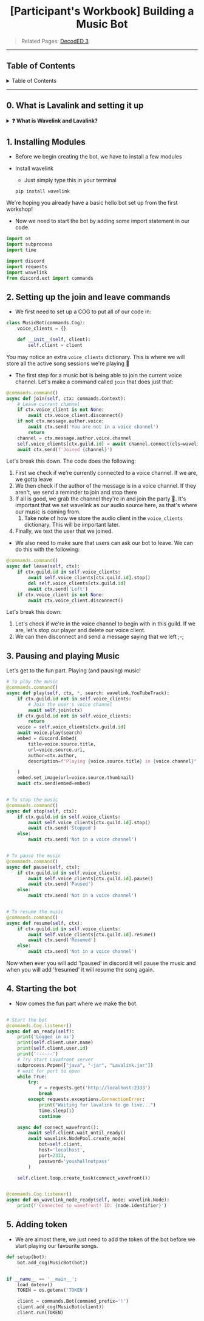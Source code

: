 <h1 align="center">[Participant's Workbook] Building a Music Bot</h1>

> Related Pages: [DecodED 3](./README.md)

---

<h2>Table of Contents</h2>
<details>
<summary>Table of Contents</summary>

- [0. what is Lavalink](#0-create-a-discord-account-and-discord-server)
    - [For Windows](#create-a-discord-account)
    - [For Mac](#create-a-discord-server)
- [1. Installing Modules: `youtube_dl`](#1-create-an-application)
- [2. Setting up the join and leave commands](#2-installing-modules-discordpy-and-python-dotenv)
- [3. Streaming audio to discord](#3-creating-a-bot-and-adding-it-to-your-server)
- [4. Pausing and playing audio](#4-make-the-bot-say-hello-world)
- [5. Sending the Youtube Thumbnail](#5-adding-commands)

</details>

---

## 0. What is Lavalink and setting it up

<details>
<summary><b>❓ What is Wavelink and Lavalink?</b></summary>

Wavelink is a library that allows you to play music with discord.py using
the [Lavalink](https://github.com/freyacodes/Lavalink) library.

Lavalink is a server application which allows you to search and stream audio directly between a source and a destination
without too much overhead!

</details>

## 1. Installing Modules

* Before we begin creating the bot, we have to install a few modules

* Install wavelink
    * Just simply type this in your terminal
  ```
  pip install wavelink
  ```

We're hoping you already have a basic hello bot set up from the first workshop!

* Now we need to start the bot by adding some import statement in our code.

```python
import os
import subprocess
import time

import discord
import requests
import wavelink
from discord.ext import commands
```

## 2. Setting up the join and leave commands

* We first need to set up a COG to put all of our code in:

```python
class MusicBot(commands.Cog):
    voice_clients = {}

    def __init__(self, client):
        self.client = client
```

You may notice an extra `voice_clients` dictionary. This is where we will store all the active song sessions we're
playing 🎵

* The first step for a music bot is being able to join the current voice channel. Let's make a command called `join`
  that does just that:

```python
@commands.command()
async def join(self, ctx: commands.Context):
    # Leave current channel
    if ctx.voice_client is not None:
        await ctx.voice_client.disconnect()
    if not ctx.message.author.voice:
        await ctx.send('You are not in a voice channel')
        return
    channel = ctx.message.author.voice.channel
    self.voice_clients[ctx.guild.id] = await channel.connect(cls=wavelink.Player())
    await ctx.send(f'Joined {channel}')
```

Let's break this down.
The code does the following:

1. First we check if we're currently connected to a voice channel. If we are, we gotta leave
2. We then check if the author of the message is in a voice channel. If they aren't, we send a reminder to join and stop
   there
3. If all is good, we grab the channel they're in and join the party 🥳. It's important that we set wavelink as our audio
   source here, as that's where our music is coming from.
    1. Take note of how we store the audio client in the `voice_clients` dictionary. This will be important later.
4. Finally, we text the user that we joined.

* We also need to make sure that users can ask our bot to leave. We can do this with the following:

```python
@commands.command()
async def leave(self, ctx):
    if ctx.guild.id in self.voice_clients:
        await self.voice_clients[ctx.guild.id].stop()
        del self.voice_clients[ctx.guild.id]
        await ctx.send('Left')
    if ctx.voice_client is not None:
        await ctx.voice_client.disconnect()
```

Let's break this down:

1. Let's check if we're in the voice channel to begin with in this guild. If we are, let's stop our player and delete
   our voice client.
2. We can then disconnect and send a message saying that we left ;-;

## 3. Pausing and playing Music

Let's get to the fun part. Playing (and pausing) music!

```python
# To play the music  
@commands.command()
async def play(self, ctx, *, search: wavelink.YouTubeTrack):
    if ctx.guild.id not in self.voice_clients:
        # Join the user's voice channel
        await self.join(ctx)
    if ctx.guild.id not in self.voice_clients:
        return
    voice = self.voice_clients[ctx.guild.id]
    await voice.play(search)
    embed = discord.Embed(
        title=voice.source.title,
        url=voice.source.uri,
        author=ctx.author,
        description=f"Playing {voice.source.title} in {voice.channel}"

    )
    embed.set_image(url=voice.source.thumbnail)
    await ctx.send(embed=embed)


# To stop the music
@commands.command()
async def stop(self, ctx):
    if ctx.guild.id in self.voice_clients:
        await self.voice_clients[ctx.guild.id].stop()
        await ctx.send('Stopped')
    else:
        await ctx.send('Not in a voice channel')


# To pause the music
@commands.command()
async def pause(self, ctx):
    if ctx.guild.id in self.voice_clients:
        await self.voice_clients[ctx.guild.id].pause()
        await ctx.send('Paused')
    else:
        await ctx.send('Not in a voice channel')


# To resume the music
@commands.command()
async def resume(self, ctx):
    if ctx.guild.id in self.voice_clients:
        await self.voice_clients[ctx.guild.id].resume()
        await ctx.send('Resumed')
    else:
        await ctx.send('Not in a voice channel')

```

Now when ever you will add '!paused' in discord it will pause the music and when you will add '!resumed' it will resume
the song again.

## 4. Starting the bot

* Now comes the fun part where we make the bot.

```python

# Start the bot
@commands.Cog.listener()
async def on_ready(self):
    print('Logged in as')
    print(self.client.user.name)
    print(self.client.user.id)
    print('------')
    # Try start Lavafront server
    subprocess.Popen(["java", "-jar", "Lavalink.jar"])
    # wait for port to open
    while True:
        try:
            r = requests.get('http://localhost:2333')
            break
        except requests.exceptions.ConnectionError:
            print("Waiting for lavalink to go live...")
            time.sleep(1)
            continue

    async def connect_wavefront():
        await self.client.wait_until_ready()
        await wavelink.NodePool.create_node(
            bot=self.client,
            host='localhost',
            port=2333,
            password='youshallnotpass'
        )

    self.client.loop.create_task(connect_wavefront())


@commands.Cog.listener()
async def on_wavelink_node_ready(self, node: wavelink.Node):
    print(f'Connected to wavefront! ID: {node.identifier}')

```

## 5. Adding token

* We are almost there, we just need to add the token of the bot before we start playing our favourite songs.

```python
def setup(bot):
    bot.add_cog(MusicBot(bot))


if __name__ == '__main__':
    load_dotenv()
    TOKEN = os.getenv('TOKEN')

    client = commands.Bot(command_prefix='!')
    client.add_cog(MusicBot(client))
    client.run(TOKEN)

```
